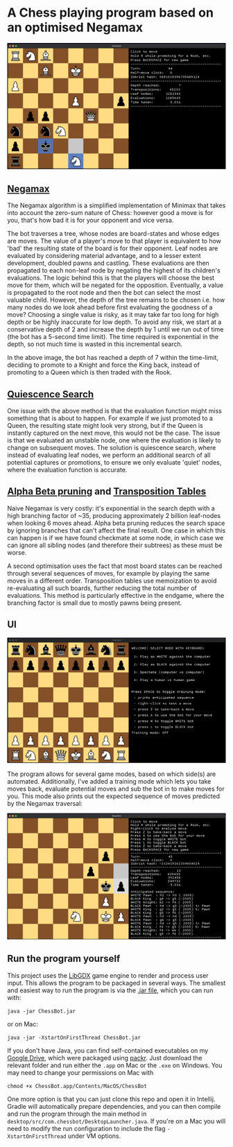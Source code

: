 # A Chess playing program based on an optimised Negamax

![Promotion](./images/Example_Promotion.png)

## [Negamax](https://en.wikipedia.org/wiki/Negamax)
The Negamax algorithm is a simplified implementation of Minimax that takes into
account the zero-sum nature of Chess: however good a move is for you, that's how 
bad it is for your opponent and vice versa.

The bot traverses a tree, whose nodes are board-states and whose edges are moves.
The value of a player's move to that player is equivalent to how 'bad' the
resulting state of the board is for their opponent. Leaf nodes are evaluated by 
considering material advantage, and to a lesser extent development, doubled pawns and castling.
These evaluations are then propagated to each non-leaf node by negating the highest of its children's evaluations.
The logic behind this is that the players will choose the best move for them,
which will be negated for the opposition. Eventually, a value is propagated to the
root node and then the bot can select the most valuable child. However, the depth
of the tree remains to be chosen i.e. how many nodes do we look ahead before first
evaluating the goodness of a move? Choosing a single value is risky, as it may take
far too long for high depth or be highly inaccurate for low depth. 
To avoid any risk, we start at a conservative depth of 2 and increase the depth 
by 1 until we run out of time (the bot has a 5-second time limit). The time required
is exponential in the depth, so not much time is wasted in this incremental search.

In the above image, the bot has reached a depth of 7 within the time-limit, deciding
to promote to a Knight and force the King back, instead of promoting to a Queen
which is then traded with the Rook.

## [Quiescence Search](https://www.chessprogramming.org/Quiescence_Search)
One issue with the above method is that the evaluation function might miss something
that is about to happen. For example if we just promoted to a Queen, the resulting state
might look very strong, but if the Queen is instantly captured on the next move,
this would not be the case. The issue is that we evaluated an unstable node, one
where the evaluation is likely to change on subsequent moves. The solution is quiescence
search, where instead of evaluating leaf nodes, we perform an additional search of
all potential captures or promotions, to ensure we only evaluate 'quiet' nodes, where
the evaluation function is accurate.

## [Alpha Beta pruning](https://en.wikipedia.org/wiki/Alpha%E2%80%93beta_pruning) and [Transposition Tables](https://www.chessprogramming.org/Transposition_Table)
Naive Negamax is very costly: it's exponential in the search depth with a high
branching factor of ~35, producing approximately 2 billion leaf-nodes when looking
6 moves ahead. Alpha beta pruning reduces the search space by ignoring branches
that can't affect the final result. One case in which this can happen is if we have found
checkmate at some node, in which case we can ignore all sibling nodes (and therefore
their subtrees) as these must be worse.

A second optimisation uses the fact that most board states can be reached through
several sequences of moves, for example by playing the same moves in a different
order. Transposition tables use memoization to avoid re-evaluating all such boards,
further reducing the total number of evaluations. This method is particularly effective
in the endgame, where the branching factor is small due to mostly pawns being present.

## UI

![Menu](./images/Menu.png)

The program allows for several game modes, based on which side(s) are automated.
Additionally, I've added a training mode which lets you take moves back, evaluate
potential moves and sub the bot in to make moves for you. This mode also prints
out the expected sequence of moves predicted by the Negamax traversal:

![Lookahead](./images/Example_Lookahead.png)

## Run the program yourself
This project uses the [LibGDX](https://libgdx.com/) game engine to render and
process user input. This allows the program to be packaged in several ways.
The smallest and easiest way to run the program is via the
[.jar file](./ChessBot.jar), which you can run with:
```
java -jar ChessBot.jar
```
or on Mac:
```
java -jar -XstartOnFirstThread ChessBot.jar
```

If you don't have Java, you can find self-contained executables on my
[Google Drive](https://drive.google.com/drive/folders/16GjyDXb7J9O-tSngmbnjE3i5C6U_TfSY?usp=sharing),
which were packaged using [packr](https://github.com/libgdx/packr).
Just download the relevant folder and run either the `.app` on Mac or
the `.exe` on Windows. You may need to change your permissions on Mac with
```
chmod +x ChessBot.app/Contents/MacOS/ChessBot
```

One more option is that you can just clone this repo and open it in Intellij.
Gradle will automatically prepare dependencies, and you can then compile and run the
program through the main method in `desktop/src/com.chessbot/DesktopLauncher.java`. If
you're on a Mac you will need to modify the run configuration to include the flag
`-XstartOnFirstThread` under VM options.
